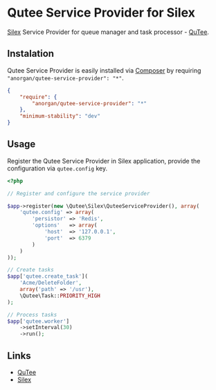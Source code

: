 # Qutee Service Provider for Silex

[Silex](http://silex.sensiolabs.org/) Service Provider for queue manager and task processor - [QuTee](https://github.com/anorgan/QuTee).

## Instalation

Qutee Service Provider is easily installed via [Composer](http://getcomposer.org) by requiring `"anorgan/qutee-service-provider": "*"`.

```json
{
    "require": {
        "anorgan/qutee-service-provider": "*"
    },
    "minimum-stability": "dev"
}
```

## Usage

Register the Qutee Service Provider in Silex application, provide the configuration via `qutee.config` key.

```php
<?php

// Register and configure the service provider

$app->register(new \Qutee\Silex\QuteeServiceProvider(), array(
    'qutee.config' => array(
        'persistor' => 'Redis',
        'options'   => array(
            'host'  => '127.0.0.1',
            'port'  => 6379
        )
    )
));

// Create tasks
$app['qutee.create_task'](
    'Acme/DeleteFolder',
    array('path' => '/usr'),
    \Qutee\Task::PRIORITY_HIGH
);

// Process tasks
$app['qutee.worker']
    ->setInterval(30)
    ->run();
```

## Links

* [QuTee](https://github.com/anorgan/QuTee)
* [Silex](http://silex.sensiolabs.org/)